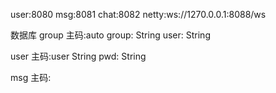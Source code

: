 user:8080
msg:8081
chat:8082
netty:ws://1270.0.0.1:8088/ws




数据库
group
主码:auto
group: String
user: String

user
主码:user String
pwd: String

msg
主码: